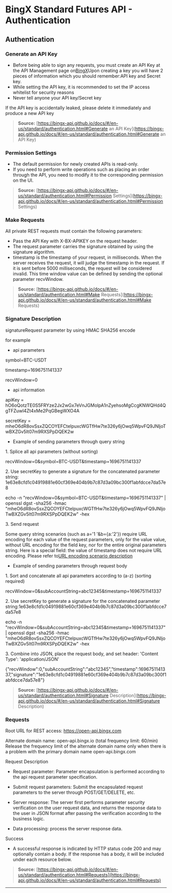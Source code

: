 # BingX Standard Futures API - Authentication

## Authentication

### Generate an API Key

- Before being able to sign any requests, you must create an API Key at the API
  Management page on[BingX](https://bingx.com)Upon creating a key you will have
  2 pieces of information which you should remember:API key and Secret key.
- While setting the API key, it is recommended to set the IP access whitelist
  for security reasons
- Never tell anyone your API key/Secret key

If the API key is accidentally leaked, please delete it immediately and produce
a new API key

> **Source:**
> [https://bingx-api.github.io/docs/#/en-us/standard/authentication.html#Generate
> an API
> Key](https://bingx-api.github.io/docs/#/en-us/standard/authentication.html#Generate
> an API Key)

### Permission Settings

- The default permission for newly created APIs is read-only.
- If you need to perform write operations such as placing an order through the
  API, you need to modify it to the corresponding permission on the UI.

> **Source:**
> [https://bingx-api.github.io/docs/#/en-us/standard/authentication.html#Permission
> Settings](https://bingx-api.github.io/docs/#/en-us/standard/authentication.html#Permission
> Settings)

### Make Requests

All private REST requests must contain the following parameters:

- Pass the API Key with X-BX-APIKEY on the request header.
- The request parameter carries the signature obtained by using the signature
  algorithm.
- timestamp is the timestamp of your request, in milliseconds. When the server
  receives the request, it will judge the timestamp in the request. If it is
  sent before 5000 milliseconds, the request will be considered invalid. This
  time window value can be defined by sending the optional parameter recvWindow.

> **Source:**
> [https://bingx-api.github.io/docs/#/en-us/standard/authentication.html#Make
> Requests](https://bingx-api.github.io/docs/#/en-us/standard/authentication.html#Make
> Requests)

### Signature Description

signatureRequest parameter by using HMAC SHA256 encode

for example

- api parameters

symbol=BTC-USDT

timestamp=1696751141337

recvWindow=0

- api information

apiKey =
hO6oQotzTE0S5FRYze2Jx2wGx7eVnJGMolpA1nZyehsoMgCcgKNWQHd4QgTFZuwl4Zt4xMe2PqGBegWXO4A

secretKey =
mheO6dR8ovSsxZQCOYEFCtelpuxcWGTfHw7te326y6jOwq5WpvFQ9JNljoTwBXZGv5It07m9RXSPpDQEK2w

- Example of sending parameters through query string

1\. Splice all api parameters (without sorting)

recvWindow=0&symbol=BTC-USDT&timestamp=1696751141337

2\. Use secretKey to generate a signature for the concatenated parameter string:
1e63e8cfd1c04919881e60cf369e404b9b7c87d3a09bc300f1abfdcce7da57e8

echo -n "recvWindow=0&symbol=BTC-USDT&timestamp=1696751141337" | openssl dgst
-sha256 -hmac
"mheO6dR8ovSsxZQCOYEFCtelpuxcWGTfHw7te326y6jOwq5WpvFQ9JNljoTwBXZGv5It07m9RXSPpDQEK2w"
-hex

3\. Send request

Some query string scenarios (such as a='1 '&b={a:'2'}) require URL encoding for
each value of the request parameters, only for the value value, without URL
encoding for the field key, nor for the entire original parameters string. Here
is a special field: the value of timestamp does not require URL encoding. Please
refer
to[URL encoding scenario description](https://bingx-api.github.io/docs/#/swapV2/trade-api.html#Bulk%20order)

- Example of sending parameters through request body

1\. Sort and concatenate all api parameters according to (a-z) (sorting
required)

recvWindow=0&subAccountString=abc12345&timestamp=1696751141337

2\. Use secretKey to generate a signature for the concatenated parameter
string:1e63e8cfd1c04919881e60cf369e404b9b7c87d3a09bc300f1abfdcce7da57e8

echo -n "recvWindow=0&subAccountString=abc12345&timestamp=1696751141337" |
openssl dgst -sha256 -hmac
"mheO6dR8ovSsxZQCOYEFCtelpuxcWGTfHw7te326y6jOwq5WpvFQ9JNljoTwBXZGv5It07m9RXSPpDQEK2w"
-hex

3\. Combine into JSON, place the request body, and set header: 'Content Type':
'application/JSON'

{"recvWindow":0,"subAccountString":"abc12345","timestamp":1696751141337,"signature":"1e63e8cfd1c04919881e60cf369e404b9b7c87d3a09bc300f1abfdcce7da57e8"}

> **Source:**
> [https://bingx-api.github.io/docs/#/en-us/standard/authentication.html#Signature
> Description](https://bingx-api.github.io/docs/#/en-us/standard/authentication.html#Signature
> Description)

### Requests

Root URL for REST access: https://open-api.bingx.com

Alternate domain name: open-api.bingx.io (total frequency limit: 60/min) Release
the frequency limit of the alternate domain name only when there is a problem
with the primary domain name open-api.bingx.com

Request Description

- Request parameter: Parameter encapsulation is performed according to the api
  request parameter specification.

- Submit request parameters: Submit the encapsulated request parameters to the
  server through POST/GET/DELETE, etc.

- Server response: The server first performs parameter security verification on
  the user request data, and returns the response data to the user in JSON
  format after passing the verification according to the business logic.

- Data processing: process the server response data.

Success

- A successful response is indicated by HTTP status code 200 and may optionally
  contain a body. If the response has a body, it will be included under each
  resource below.

> **Source:**
> [https://bingx-api.github.io/docs/#/en-us/standard/authentication.html#Requests](https://bingx-api.github.io/docs/#/en-us/standard/authentication.html#Requests)

---
